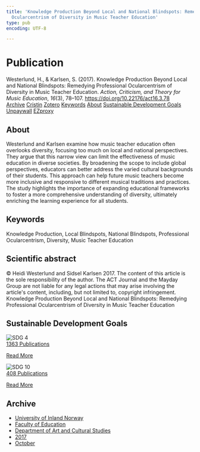 ```yaml
---
title: 'Knowledge Production Beyond Local and National Blindspots: Remedying Professional
  Ocularcentrism of Diversity in Music Teacher Education'
type: pub
encoding: UTF-8

---
```

<h1>Publication</h1>
<article id="csl-bib-container-S3ZDBSGQ" class="csl-bib-container">
  <div class="csl-bib-body"> <div class="csl-entry">Westerlund, H., &#38; Karlsen, S. (2017). Knowledge Production Beyond Local and National Blindspots: Remedying Professional Ocularcentrism of Diversity in Music Teacher Education. <i>Action, Criticism, and Theory for Music Education</i>, <i>16</i>(3), 78–107. <a href="https://doi.org/10.22176/act16.3.78">https://doi.org/10.22176/act16.3.78</a></div> </div>
  <div class="csl-bib-buttons">
    <a href="#taxonomy-article-S3ZDBSGQ" alt="archive" class="csl-bib-button">Archive</a>
    <a href="https://app.cristin.no/results/show.jsf?id=1509417" alt="Cristin" class="csl-bib-button">Cristin</a>
    <a href="http://zotero.org/groups/5881554/items/S3ZDBSGQ" alt="Zotero" class="csl-bib-button">Zotero</a>
    <a href="#keywords-article-S3ZDBSGQ" alt="keywords" class="csl-bib-button">Keywords</a>
    <a href="#about-article-S3ZDBSGQ" alt="about_pub" class="csl-bib-button">About</a>
    <a href="#sdg-article-S3ZDBSGQ" alt="sdg" class="csl-bib-button">Sustainable Development Goals</a>
    <a href="https://doi.org/10.22176/act16.3.78" alt="Unpaywall" class="csl-bib-button">Unpaywall</a>
    <a href="https://doi.org/10.22176/act16.3.78" alt="EZproxy" class="csl-bib-button">EZproxy</a>
  </div>
  <div id="csl-bib-meta-container-S3ZDBSGQ"></div>
</article>
<div id="csl-bib-meta-S3ZDBSGQ" class="csl-bib-meta">
  <article id="about-article-S3ZDBSGQ" class="about_pub-article">
    <h1>About</h1>
    Westerlund and Karlsen examine how music teacher education often overlooks diversity, focusing too much on local and national perspectives. They argue that this narrow view can limit the effectiveness of music education in diverse societies. By broadening the scope to include global perspectives, educators can better address the varied cultural backgrounds of their students. This approach can help future music teachers become more inclusive and responsive to different musical traditions and practices. The study highlights the importance of expanding educational frameworks to foster a more comprehensive understanding of diversity, ultimately enriching the learning experience for all students.
  </article>
  <article id="keywords-article-S3ZDBSGQ" class="keywords-article">
    <h1>Keywords</h1>
    Knowledge Production, Local Blindspots, National Blindspots, Professional Ocularcentrism, Diversity, Music Teacher Education
  </article>
  <article id="abstract-article-S3ZDBSGQ" class="abstract-article">
    <h1>Scientific abstract</h1>
    © Heidi Westerlund and Sidsel Karlsen 2017. The content of this article is the sole responsibility of the author. The ACT Journal and the Mayday Group are not liable for any legal actions that may arise involving the article's content, including, but not limited to, copyright infringement. Knowledge Production Beyond Local and National Blindspots: Remedying Professional Ocularcentrism of Diversity in Music Teacher Education
  </article>
  <article id="sdg-article-S3ZDBSGQ" class="sdg-article">
    <h1>Sustainable Development Goals</h1>
    <div class="sdg-container"><div id="sdg4" class="sdg">
        <img src="{{< params subfolder >}}images/sdg/sdg04_en.png" class="image" alt="SDG 4">
        <div class="sdg-overlay">
          <a href="{{< params subfolder >}}en/archive/?sdg=4#archive" class="sdg-publication-count"><span>1363</span> Publications</a>
          <p><a href="https://sdgs.un.org/goals/goal4" class="sdg-read-more">Read More</a></p>
        </div>
      </div> <div id="sdg10" class="sdg">
        <img src="{{< params subfolder >}}images/sdg/sdg10_en.png" class="image" alt="SDG 10">
        <div class="sdg-overlay">
          <a href="{{< params subfolder >}}en/archive/?sdg=10#archive" class="sdg-publication-count"><span>408</span> Publications</a>
          <p><a href="https://sdgs.un.org/goals/goal10" class="sdg-read-more">Read More</a></p>
        </div>
      </div></div>
  </article>
  <article id="taxonomy-article-S3ZDBSGQ" class="taxonomy-article">
    <h1>Archive</h1>
    <ul>
      <li><a href="{{< params subfolder >}}en/archive/?key=3DCRN523">University of Inland Norway</a></li>
      <li><a href="{{< params subfolder >}}en/archive/?key=WYNZA47F">Faculty of Education</a></li>
      <li><a href="{{< params subfolder >}}en/archive/?key=VBB2T4VJ">Department of Art and Cultural Studies</a></li>
      <li><a href="{{< params subfolder >}}en/archive/?key=5F26UTRK">2017</a></li>
      <li><a href="{{< params subfolder >}}en/archive/?key=KIX9LY2F">October</a></li>
    </ul>
  </article>
</div>
